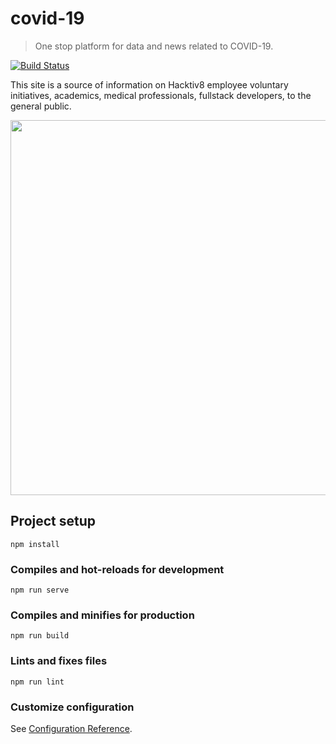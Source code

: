 # covid-19
> One stop platform for data and news related to COVID-19.

[![Build Status](https://travis-ci.com/ziterz/covid-19.svg?token=txQauCyPDtRzPocsGRaL&branch=master)](https://travis-ci.com/ziterz/covid-19)

This site is a source of information on Hacktiv8 employee voluntary initiatives, academics, medical professionals, fullstack developers, to the general public.

<img src="https://covid-19-a3539.firebaseapp.com/thumbnail.png" width="600" />

## Project setup
```
npm install
```

### Compiles and hot-reloads for development
```
npm run serve
```

### Compiles and minifies for production
```
npm run build
```

### Lints and fixes files
```
npm run lint
```

### Customize configuration
See [Configuration Reference](https://cli.vuejs.org/config/).
